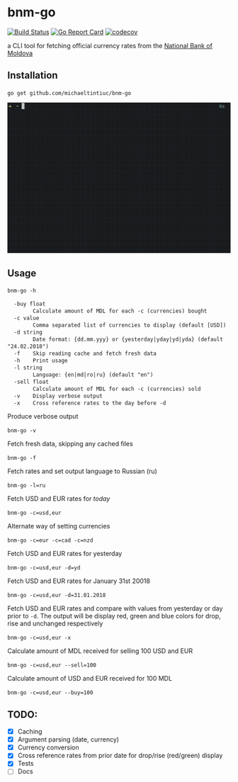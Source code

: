 # bnm-go
[![Build Status](https://travis-ci.org/michaeltintiuc/bnm-go.svg?branch=master)](https://travis-ci.org/michaeltintiuc/bnm-go)
[![Go Report Card](https://goreportcard.com/badge/github.com/michaeltintiuc/bnm-go)](https://goreportcard.com/report/github.com/michaeltintiuc/bnm-go)
[![codecov](https://codecov.io/gh/michaeltintiuc/bnm-go/branch/master/graph/badge.svg)](https://codecov.io/gh/michaeltintiuc/bnm-go)


a CLI tool for fetching official currency rates from the [National Bank of Moldova](https://bnm.md/)

## Installation

`go get github.com/michaeltintiuc/bnm-go`

![bnm-go preview](/preview.gif?raw=true "bnm-go preview")

## Usage

`bnm-go -h`

```
  -buy float
    	Calculate amount of MDL for each -c (currencies) bought
  -c value
    	Comma separated list of currencies to display (default [USD])
  -d string
    	Date format: {dd.mm.yyy} or {yesterday|yday|yd|yda} (default "24.02.2018")
  -f	Skip reading cache and fetch fresh data
  -h	Print usage
  -l string
    	Language: {en|md|ro|ru} (default "en")
  -sell float
    	Calculate amount of MDL for each -c (currencies) sold
  -v	Display verbose output
  -x	Cross reference rates to the day before -d
```

Produce verbose output

`bnm-go -v`

Fetch fresh data, skipping any cached files

`bnm-go -f`

Fetch rates and set output language to Russian (ru)

`bnm-go -l=ru`

Fetch USD and EUR rates for _today_

`bnm-go -c=usd,eur`

Alternate way of setting currencies

`bnm-go -c=eur -c=cad -c=nzd`

Fetch USD and EUR rates for yesterday

`bnm-go -c=usd,eur -d=yd`

Fetch USD and EUR rates for January 31st 20018

`bnm-go -c=usd,eur -d=31.01.2018`

Fetch USD and EUR rates and compare with values from yesterday or day prior to `-d`. The output will be display red, green and blue colors for drop, rise and unchanged respectively

`bnm-go -c=usd,eur -x`

Calculate amount of MDL received for selling 100 USD and EUR

`bnm-go -c=usd,eur --sell=100`

Calculate amount of USD and EUR received for 100 MDL

`bnm-go -c=usd,eur --buy=100`


## TODO:
- [X] Caching
- [X] Argument parsing (date, currency)
- [X] Currency conversion
- [X] Cross reference rates from prior date for drop/rise (red/green) display
- [X] Tests
- [ ] Docs

